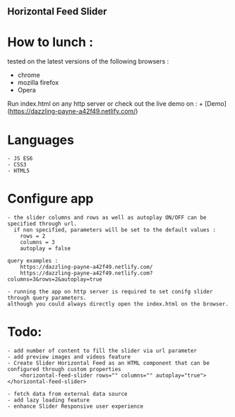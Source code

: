 
Horizontal Feed Slider 
------------------------------------------------------------------------------------------------------------

# How to lunch :
tested on the latest versions of the following browsers : 
+ chrome 
+ mozilla firefox
+ Opera

Run index.html on any http server or check out the live demo on :
		+ [Demo] (https://dazzling-payne-a42f49.netlify.com/)

# Languages
	- JS ES6
	- CSS3
	- HTML5

# Configure app
	- the slider columns and rows as well as autoplay ON/OFF can be specified through url.
	  if non specified, parameters will be set to the default values :
		rows = 2
		columns = 3
		autoplay = false
	
	query examples :
		https://dazzling-payne-a42f49.netlify.com/
		https://dazzling-payne-a42f49.netlify.com?columns=3&rows=2&autoplay=true
		
	- running the app on http server is required to set conifg slider through query parameters.
	although you could always directly open the index.html on the browser.


# Todo:
	- add number of content to fill the slider via url parameter
	- add preview images and videos feature
	- Create Slider Horizontal Feed as an HTML component that can be configured through custom properties
	  	<horizontal-feed-slider rows="" columns="" autoplay="true"> </horizontal-feed-slider>
	
	- fetch data from external data source 
	- add lazy loading feature
	- enhance Slider Responsive user experience
